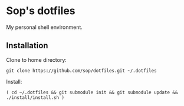 # Sop's dotfiles
My personal shell environment.

## Installation
Clone to home directory:

    git clone https://github.com/sop/dotfiles.git ~/.dotfiles

Install:

    ( cd ~/.dotfiles && git submodule init && git submodule update && ./install/install.sh )
